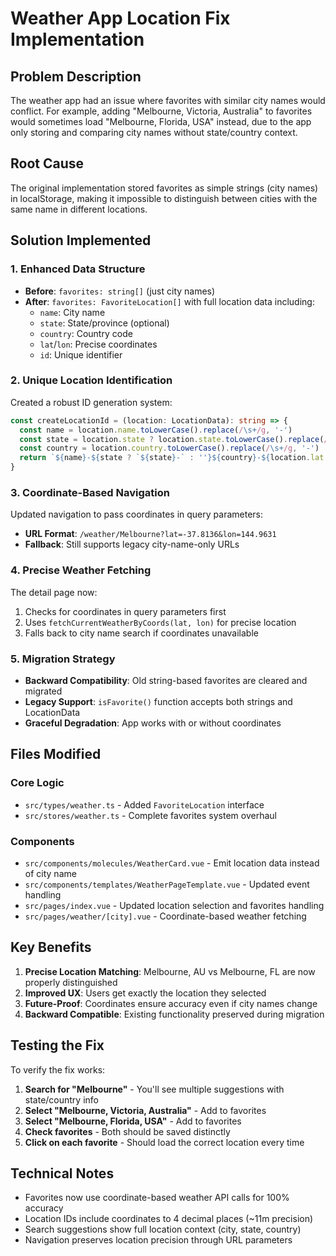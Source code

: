 # Weather App Location Fix Implementation

## Problem Description
The weather app had an issue where favorites with similar city names would conflict. For example, adding "Melbourne, Victoria, Australia" to favorites would sometimes load "Melbourne, Florida, USA" instead, due to the app only storing and comparing city names without state/country context.

## Root Cause
The original implementation stored favorites as simple strings (city names) in localStorage, making it impossible to distinguish between cities with the same name in different locations.

## Solution Implemented

### 1. Enhanced Data Structure
- **Before**: `favorites: string[]` (just city names)
- **After**: `favorites: FavoriteLocation[]` with full location data including:
  - `name`: City name
  - `state`: State/province (optional) 
  - `country`: Country code
  - `lat`/`lon`: Precise coordinates
  - `id`: Unique identifier

### 2. Unique Location Identification
Created a robust ID generation system:
```typescript
const createLocationId = (location: LocationData): string => {
  const name = location.name.toLowerCase().replace(/\s+/g, '-')
  const state = location.state ? location.state.toLowerCase().replace(/\s+/g, '-') : ''
  const country = location.country.toLowerCase().replace(/\s+/g, '-')
  return `${name}-${state ? `${state}-` : ''}${country}-${location.lat.toFixed(4)}-${location.lon.toFixed(4)}`
}
```

### 3. Coordinate-Based Navigation
Updated navigation to pass coordinates in query parameters:
- **URL Format**: `/weather/Melbourne?lat=-37.8136&lon=144.9631`
- **Fallback**: Still supports legacy city-name-only URLs

### 4. Precise Weather Fetching
The detail page now:
1. Checks for coordinates in query parameters first
2. Uses `fetchCurrentWeatherByCoords(lat, lon)` for precise location
3. Falls back to city name search if coordinates unavailable

### 5. Migration Strategy
- **Backward Compatibility**: Old string-based favorites are cleared and migrated
- **Legacy Support**: `isFavorite()` function accepts both strings and LocationData
- **Graceful Degradation**: App works with or without coordinates

## Files Modified

### Core Logic
- `src/types/weather.ts` - Added `FavoriteLocation` interface
- `src/stores/weather.ts` - Complete favorites system overhaul

### Components
- `src/components/molecules/WeatherCard.vue` - Emit location data instead of city name
- `src/components/templates/WeatherPageTemplate.vue` - Updated event handling
- `src/pages/index.vue` - Updated location selection and favorites handling
- `src/pages/weather/[city].vue` - Coordinate-based weather fetching

## Key Benefits

1. **Precise Location Matching**: Melbourne, AU vs Melbourne, FL are now properly distinguished
2. **Improved UX**: Users get exactly the location they selected
3. **Future-Proof**: Coordinates ensure accuracy even if city names change
4. **Backward Compatible**: Existing functionality preserved during migration

## Testing the Fix

To verify the fix works:

1. **Search for "Melbourne"** - You'll see multiple suggestions with state/country info
2. **Select "Melbourne, Victoria, Australia"** - Add to favorites
3. **Select "Melbourne, Florida, USA"** - Add to favorites  
4. **Check favorites** - Both should be saved distinctly
5. **Click on each favorite** - Should load the correct location every time

## Technical Notes

- Favorites now use coordinate-based weather API calls for 100% accuracy
- Location IDs include coordinates to 4 decimal places (~11m precision)
- Search suggestions show full location context (city, state, country)
- Navigation preserves location precision through URL parameters
